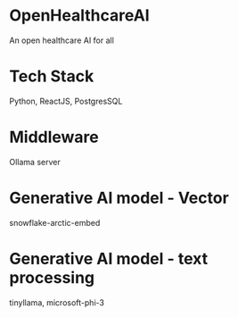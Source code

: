 # OpenHealthcareAI

An open healthcare AI for all

# Tech Stack

Python, ReactJS, PostgresSQL

# Middleware

Ollama server

# Generative AI model - Vector 

snowflake-arctic-embed 

# Generative AI model - text processing 

tinyllama, microsoft-phi-3